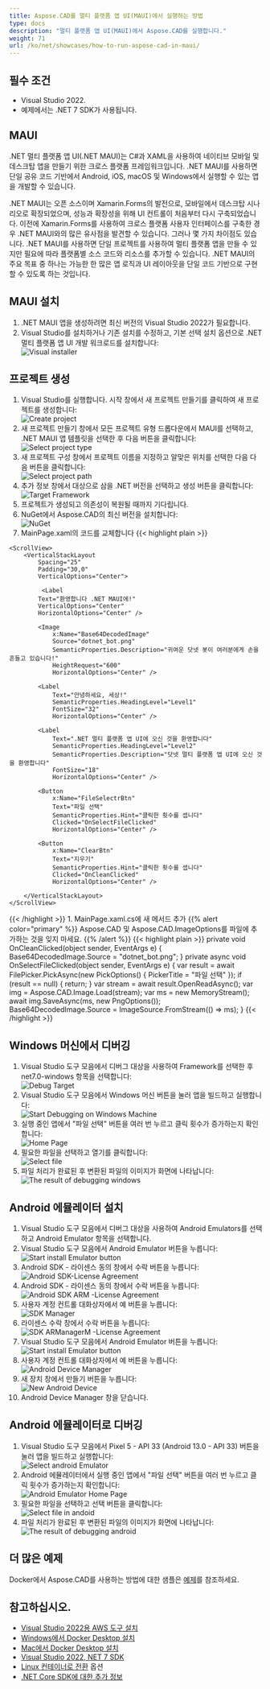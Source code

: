```yaml
---
title: Aspose.CAD를 멀티 플랫폼 앱 UI(MAUI)에서 실행하는 방법
type: docs
description: "멀티 플랫폼 앱 UI(MAUI)에서 Aspose.CAD를 실행합니다."
weight: 71
url: /ko/net/showcases/how-to-run-aspose-cad-in-maui/
---
```


## 필수 조건
- Visual Studio 2022.
- 예제에서는 .NET 7 SDK가 사용됩니다.


## MAUI

.NET 멀티 플랫폼 앱 UI(.NET MAUI)는 C#과 XAML을 사용하여 네이티브 모바일 및 데스크탑 앱을 만들기 위한 크로스 플랫폼 프레임워크입니다.
.NET MAUI를 사용하면 단일 공유 코드 기반에서 Android, iOS, macOS 및 Windows에서 실행할 수 있는 앱을 개발할 수 있습니다.

.NET MAUI는 오픈 소스이며 Xamarin.Forms의 발전으로, 모바일에서 데스크탑 시나리오로 확장되었으며, 성능과 확장성을 위해 UI 컨트롤이 처음부터 다시 구축되었습니다.
이전에 Xamarin.Forms를 사용하여 크로스 플랫폼 사용자 인터페이스를 구축한 경우 .NET MAUI와의 많은 유사점을 발견할 수 있습니다.
그러나 몇 가지 차이점도 있습니다.
.NET MAUI를 사용하면 단일 프로젝트를 사용하여 멀티 플랫폼 앱을 만들 수 있지만 필요에 따라 플랫폼별 소스 코드와 리소스를 추가할 수 있습니다.
.NET MAUI의 주요 목표 중 하나는 가능한 한 많은 앱 로직과 UI 레이아웃을 단일 코드 기반으로 구현할 수 있도록 하는 것입니다.


## MAUI 설치

1. .NET MAUI 앱을 생성하려면 최신 버전의 Visual Studio 2022가 필요합니다.
1. Visual Studio를 설치하거나 기존 설치를 수정하고, 기본 선택 설치 옵션으로 .NET 멀티 플랫폼 앱 UI 개발 워크로드를 설치합니다:<br>
![Visual installer](/cad/_assets/showcases/maui/visual-installer.png)


## 프로젝트 생성

1. Visual Studio를 실행합니다. 시작 창에서 새 프로젝트 만들기를 클릭하여 새 프로젝트를 생성합니다:<br>
![Create project](/cad/_assets/showcases/maui/create-project.png)<br>
1. 새 프로젝트 만들기 창에서 모든 프로젝트 유형 드롭다운에서 MAUI를 선택하고, .NET MAUI 앱 템플릿을 선택한 후 다음 버튼을 클릭합니다:<br>
![Select project type](/cad/_assets/showcases/maui/select-project.png)<br>
1. 새 프로젝트 구성 창에서 프로젝트 이름을 지정하고 알맞은 위치를 선택한 다음 다음 버튼을 클릭합니다:<br>
![Select project path](/cad/_assets/showcases/maui/select-project-path.png)<br>
1. 추가 정보 창에서 대상으로 삼을 .NET 버전을 선택하고 생성 버튼을 클릭합니다:<br>
![Target Framework](/cad/_assets/showcases/maui/select-framework.png)<br>
1. 프로젝트가 생성되고 의존성이 복원될 때까지 기다립니다.
1. NuGet에서 Aspose.CAD의 최신 버전을 설치합니다:<br>
![NuGet](/cad/_assets/showcases/maui/nuget.png)<br>
1. MainPage.xaml의 코드를 교체합니다
{{< highlight plain >}}
<?xml version="1.0" encoding="utf-8" ?>
<ContentPage xmlns="http://schemas.microsoft.com/dotnet/2021/maui"
             xmlns:x="http://schemas.microsoft.com/winfx/2009/xaml"
             x:Class="MauiApp1.MainPage">

    <ScrollView>
        <VerticalStackLayout
            Spacing="25"
            Padding="30,0"
            VerticalOptions="Center">

             <Label 
            Text="환영합니다 .NET MAUI에!"
            VerticalOptions="Center" 
            HorizontalOptions="Center" />

            <Image
                x:Name="Base64DecodedImage"
                Source="dotnet_bot.png"
                SemanticProperties.Description="귀여운 닷넷 봇이 여러분에게 손을 흔들고 있습니다!"
                HeightRequest="600"
                HorizontalOptions="Center" />

            <Label
                Text="안녕하세요, 세상!"
                SemanticProperties.HeadingLevel="Level1"
                FontSize="32"
                HorizontalOptions="Center" />

            <Label
                Text=".NET 멀티 플랫폼 앱 UI에 오신 것을 환영합니다"
                SemanticProperties.HeadingLevel="Level2"
                SemanticProperties.Description="닷넷 멀티 플랫폼 앱 UI에 오신 것을 환영합니다"
                FontSize="18"
                HorizontalOptions="Center" />

            <Button
                x:Name="FileSelectrBtn"
                Text="파일 선택"
                SemanticProperties.Hint="클릭한 횟수를 셉니다"
                Clicked="OnSelectFileClicked"
                HorizontalOptions="Center" />

            <Button
                x:Name="ClearBtn"
                Text="지우기"
                SemanticProperties.Hint="클릭한 횟수를 셉니다"
                Clicked="OnCleanClicked"
                HorizontalOptions="Center" />

        </VerticalStackLayout>
    </ScrollView>
</ContentPage>
{{< /highlight >}}
1. MainPage.xaml.cs에 새 메서드 추가
{{% alert color="primary" %}} 
Aspose.CAD 및 Aspose.CAD.ImageOptions를 파일에 추가하는 것을 잊지 마세요.
{{% /alert %}}
{{< highlight plain >}}
private void OnCleanClicked(object sender, EventArgs e)
{
    Base64DecodedImage.Source = "dotnet_bot.png";
}
private async void OnSelectFileClicked(object sender, EventArgs e)
{
    var result = await FilePicker.PickAsync(new PickOptions()
    {
        PickerTitle = "파일 선택"
    });
    if (result == null)
    {
        return;
    }
    var stream = await result.OpenReadAsync();
    var img = Aspose.CAD.Image.Load(stream);
    var ms = new MemoryStream();
    await img.SaveAsync(ms, new PngOptions());
    Base64DecodedImage.Source = ImageSource.FromStream(() => ms);
}
{{< /highlight >}}


## Windows 머신에서 디버깅

1. Visual Studio 도구 모음에서 디버그 대상을 사용하여 Framework를 선택한 후 net7.0-windows 항목을 선택합니다:<br>
![Debug Target](/cad/_assets/showcases/maui/windows-mode.png)<br>
1. Visual Studio 도구 모음에서 Windows 머신 버튼을 눌러 앱을 빌드하고 실행합니다:<br>
![Start Debugging on Windows Machine](/cad/_assets/showcases/maui/windows-start-debug.png)<br>
1. 실행 중인 앱에서 "파일 선택" 버튼을 여러 번 누르고 클릭 횟수가 증가하는지 확인합니다:<br>
![Home Page](/cad/_assets/showcases/maui/windows-home-page.png)<br>
1. 필요한 파일을 선택하고 열기를 클릭합니다:<br>
![Select file](/cad/_assets/showcases/maui/select-file.png)<br>
1. 파일 처리가 완료된 후 변환된 파일의 이미지가 화면에 나타납니다:<br>
![The result of debugging windows](/cad/_assets/showcases/maui/windows-result.png)


## Android 에뮬레이터 설치

1. Visual Studio 도구 모음에서 디버그 대상을 사용하여 Android Emulators를 선택하고 Android Emulator 항목을 선택합니다.
1. Visual Studio 도구 모음에서 Android Emulator 버튼을 누릅니다:<br>
![Start install Emulator button](/cad/_assets/showcases/maui/start-install-emulator.png)<br>
1. Android SDK - 라이센스 동의 창에서 수락 버튼을 누릅니다:<br>
![Android SDK-License Agreement](/cad/_assets/showcases/maui/android-sdk-1.png)<br>
1. Android SDK - 라이센스 동의 창에서 수락 버튼을 누릅니다:<br>
![Android SDK ARM -License Agreement](/cad/_assets/showcases/maui/android-sdk-2.png)<br>
1. 사용자 계정 컨트롤 대화상자에서 예 버튼을 누릅니다:<br>
![SDK Manager](/cad/_assets/showcases/maui/android-sdk-3.png)<br>
1. 라이센스 수락 창에서 수락 버튼을 누릅니다:<br>
![SDK ARManagerM -License Agreement](/cad/_assets/showcases/maui/android-sdk-4.png)<br>
1. Visual Studio 도구 모음에서 Android Emulator 버튼을 누릅니다:<br>
![Start install Emulator button](/cad/_assets/showcases/maui/start-install-emulator.png)<br>
1. 사용자 계정 컨트롤 대화상자에서 예 버튼을 누릅니다:<br>
![Android Device Manager](/cad/_assets/showcases/maui/android-device-manager.png)<br>
1. 새 장치 창에서 만들기 버튼을 누릅니다:<br>
![New Android Device](/cad/_assets/showcases/maui/android-new-device.png)<br>
1. Android Device Manager 창을 닫습니다.


## Android 에뮬레이터로 디버깅

1. Visual Studio 도구 모음에서 Pixel 5 - API 33 (Android 13.0 - API 33) 버튼을 눌러 앱을 빌드하고 실행합니다:<br>
![Select android Emulator](/cad/_assets/showcases/maui/select-android-emulator.png)<br>
1. Android 에뮬레이터에서 실행 중인 앱에서 "파일 선택" 버튼을 여러 번 누르고 클릭 횟수가 증가하는지 확인합니다:<br>
![Android Emulator Home Page](/cad/_assets/showcases/maui/android-home-page.png)<br>
1. 필요한 파일을 선택하고 선택 버튼을 클릭합니다:<br>
![Select file in andoid](/cad/_assets/showcases/maui/select-file-android.png)<br>
1. 파일 처리가 완료된 후 변환된 파일의 이미지가 화면에 나타납니다:<br>
![The result of debugging android](/cad/_assets/showcases/maui/android-result.png)


## 더 많은 예제

Docker에서 Aspose.CAD를 사용하는 방법에 대한 샘플은 [예제](https://github.com/aspose-cad/Aspose.CAD-Documentation)를 참조하세요.


## 참고하십시오.

- [Visual Studio 2022용 AWS 도구 설치](https://marketplace.visualstudio.com/items?itemName=AmazonWebServices.AWSToolkitforVisualStudio2022)
- [Windows에서 Docker Desktop 설치](https://docs.docker.com/docker-for-windows/install/)
- [Mac에서 Docker Desktop 설치](https://docs.docker.com/docker-for-mac/install/)
- [Visual Studio 2022, NET 7 SDK](https://docs.microsoft.com/en-us/dotnet/core/install/windows?tabs=net70#dependencies)
- [Linux 컨테이너로 전환](https://docs.docker.com/docker-for-windows/#switch-between-windows-and-linux-containers) 옵션
- [.NET Core SDK에 대한 추가 정보](https://hub.docker.com/_/microsoft-dotnet-sdk)
